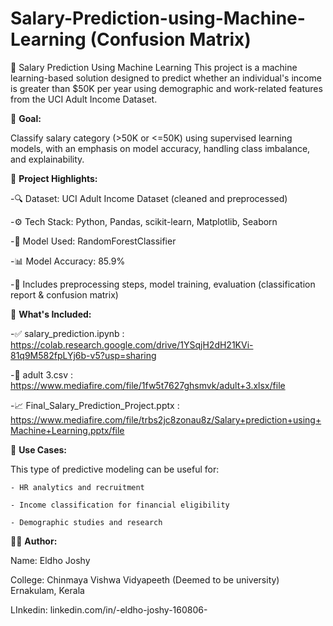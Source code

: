 # Salary-Prediction-using-Machine-Learning (Confusion Matrix)

💼 Salary Prediction Using Machine Learning  This project is a machine learning-based solution designed to predict whether an individual's income is greater than $50K per year using demographic and work-related features from the UCI Adult Income Dataset.


🎯 **Goal:**

Classify salary category (>50K or <=50K) using supervised learning models, with an emphasis on model accuracy, handling class imbalance, and explainability.


🚀 **Project Highlights:**

   -🔍 Dataset: UCI Adult Income Dataset (cleaned and preprocessed)
   
   -⚙️ Tech Stack: Python, Pandas, scikit-learn, Matplotlib, Seaborn
   
   -🧠 Model Used: RandomForestClassifier
   
   -📊 Model Accuracy: 85.9%
   
   -🧪 Includes preprocessing steps, model training, evaluation (classification report & confusion matrix)
   
   
📂 **What's Included:**

  -✅ salary_prediction.ipynb : https://colab.research.google.com/drive/1YSqjH2dH21KVi-81q9M582fpLYj6b-v5?usp=sharing
  
  -📄 adult 3.csv : https://www.mediafire.com/file/1fw5t7627ghsmvk/adult+3.xlsx/file
  
  -📈 Final_Salary_Prediction_Project.pptx : https://www.mediafire.com/file/trbs2jc8zonau8z/Salary+prediction+using+Machine+Learning.pptx/file
  

📌 **Use Cases:**

 This type of predictive modeling can be useful for:
 
    - HR analytics and recruitment 
    
    - Income classification for financial eligibility
    
    - Demographic studies and research
    

🧑‍💻 **Author:**

Name: Eldho Joshy

College: Chinmaya Vishwa Vidyapeeth (Deemed to be university) Ernakulam, Kerala

LInkedin: linkedin.com/in/-eldho-joshy-160806-

